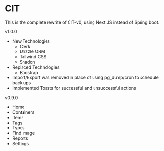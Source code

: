 # CIT

This is the complete rewrite of CIT-v0, using Next.JS instead of Spring boot. 

v1.0.0
- New Technologies
  - Clerk
  - Drizzle ORM
  - Tailwind CSS
  - Shadcn
- Replaced Technologies
  - Boostrap
- Import/Export was removed in place of using pg_dump/cron to schedule back ups
- Implemented Toasts for successful and unsuccessful actions

v0.9.0
- Home
- Containers
- Items
- Tags
- Types
- Find Image
- Reports
- Settings
